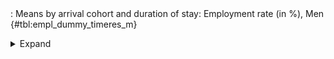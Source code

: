 <div class="tabledetails">

|     |
| --- |
: Means by arrival cohort and duration of stay: Employment rate (in %), Men {#tbl:empl_dummy_timeres_m}

<details>
<summary>
Expand
</summary>
<div class="tabwrap">
<table class="scientific medleftstub">
<tr> <td style='text-align: left'></td><td colspan=7 style='text-align:center'><strong>Arrival cohort</strong></td></tr>
<tr> <td style='text-align: left'></td> <td style='text-align: right'><strong>German</strong></td> <td style='text-align: right'><strong>1964-73</strong></td> <td style='text-align: right'><strong>1974-83</strong></td> <td style='text-align: right'><strong>1984-93</strong></td> <td style='text-align: right'><strong>1994-03</strong></td> <td style='text-align: right'><strong>2004-10</strong></td> <td style='text-align: right'><strong>Total</strong></td></tr>
<tr> <td style='text-align: left'></td> <td style='text-align: right'>Mean</td> <td style='text-align: right'>Mean</td> <td style='text-align: right'>Mean</td> <td style='text-align: right'>Mean</td> <td style='text-align: right'>Mean</td> <td style='text-align: right'>Mean</td> <td style='text-align: right'>Mean</td></tr>
<tr> <td style='text-align: left'>1</td> <td style='text-align: right'>57.12</td> <td style='text-align: right'></td> <td style='text-align: right'></td> <td style='text-align: right'>53.54</td> <td style='text-align: right'>57.41</td> <td style='text-align: right'>70.44</td> <td style='text-align: right'>59.63</td></tr>
<tr> <td style='text-align: left'>2</td> <td style='text-align: right'>67.15</td> <td style='text-align: right'></td> <td style='text-align: right'>77.76</td> <td style='text-align: right'>63.99</td> <td style='text-align: right'>61.68</td> <td style='text-align: right'>74.66</td> <td style='text-align: right'>69.05</td></tr>
<tr> <td style='text-align: left'>3</td> <td style='text-align: right'>71.73</td> <td style='text-align: right'></td> <td style='text-align: right'>77.65</td> <td style='text-align: right'>63.75</td> <td style='text-align: right'>65.21</td> <td style='text-align: right'>77.95</td> <td style='text-align: right'>71.26</td></tr>
<tr> <td style='text-align: left'>4</td> <td style='text-align: right'>77.55</td> <td style='text-align: right'></td> <td style='text-align: right'>77.16</td> <td style='text-align: right'>66.51</td> <td style='text-align: right'>68.47</td> <td style='text-align: right'>82.05</td> <td style='text-align: right'>74.35</td></tr>
<tr> <td style='text-align: left'>5</td> <td style='text-align: right'>80.06</td> <td style='text-align: right'></td> <td style='text-align: right'>77.12</td> <td style='text-align: right'>68.61</td> <td style='text-align: right'>71.94</td> <td style='text-align: right'>80.45</td> <td style='text-align: right'>75.64</td></tr>
<tr> <td style='text-align: left'>6</td> <td style='text-align: right'>81.77</td> <td style='text-align: right'></td> <td style='text-align: right'>78.89</td> <td style='text-align: right'>71.00</td> <td style='text-align: right'>72.19</td> <td style='text-align: right'></td> <td style='text-align: right'>75.96</td></tr>
<tr> <td style='text-align: left'>7</td> <td style='text-align: right'>81.39</td> <td style='text-align: right'></td> <td style='text-align: right'>79.71</td> <td style='text-align: right'>75.06</td> <td style='text-align: right'>73.54</td> <td style='text-align: right'></td> <td style='text-align: right'>77.43</td></tr>
<tr> <td style='text-align: left'>8</td> <td style='text-align: right'>83.87</td> <td style='text-align: right'></td> <td style='text-align: right'>82.40</td> <td style='text-align: right'>76.56</td> <td style='text-align: right'>75.10</td> <td style='text-align: right'></td> <td style='text-align: right'>79.48</td></tr>
<tr> <td style='text-align: left'>9</td> <td style='text-align: right'>85.53</td> <td style='text-align: right'></td> <td style='text-align: right'>83.58</td> <td style='text-align: right'>76.87</td> <td style='text-align: right'>76.20</td> <td style='text-align: right'></td> <td style='text-align: right'>80.54</td></tr>
<tr> <td style='text-align: left'>10</td> <td style='text-align: right'>84.96</td> <td style='text-align: right'></td> <td style='text-align: right'>84.68</td> <td style='text-align: right'>78.70</td> <td style='text-align: right'>78.06</td> <td style='text-align: right'></td> <td style='text-align: right'>81.60</td></tr>
<tr> <td style='text-align: left'>11</td> <td style='text-align: right'>85.05</td> <td style='text-align: right'></td> <td style='text-align: right'>84.42</td> <td style='text-align: right'>79.05</td> <td style='text-align: right'>80.04</td> <td style='text-align: right'></td> <td style='text-align: right'>82.14</td></tr>
<tr> <td style='text-align: left'>12</td> <td style='text-align: right'>85.99</td> <td style='text-align: right'>92.00</td> <td style='text-align: right'>86.08</td> <td style='text-align: right'>78.73</td> <td style='text-align: right'>81.32</td> <td style='text-align: right'></td> <td style='text-align: right'>84.82</td></tr>
<tr> <td style='text-align: left'>13</td> <td style='text-align: right'>86.26</td> <td style='text-align: right'>92.32</td> <td style='text-align: right'>82.54</td> <td style='text-align: right'>78.34</td> <td style='text-align: right'></td> <td style='text-align: right'></td> <td style='text-align: right'>84.87</td></tr>
<tr> <td style='text-align: left'>14</td> <td style='text-align: right'>87.42</td> <td style='text-align: right'>91.29</td> <td style='text-align: right'>84.32</td> <td style='text-align: right'>78.75</td> <td style='text-align: right'></td> <td style='text-align: right'></td> <td style='text-align: right'>85.45</td></tr>
<tr> <td style='text-align: left'>15</td> <td style='text-align: right'>86.53</td> <td style='text-align: right'>91.77</td> <td style='text-align: right'>84.88</td> <td style='text-align: right'>78.41</td> <td style='text-align: right'></td> <td style='text-align: right'></td> <td style='text-align: right'>85.40</td></tr>
<tr> <td style='text-align: left'>16</td> <td style='text-align: right'>87.85</td> <td style='text-align: right'>90.51</td> <td style='text-align: right'>82.03</td> <td style='text-align: right'>77.94</td> <td style='text-align: right'></td> <td style='text-align: right'></td> <td style='text-align: right'>84.58</td></tr>
<tr> <td style='text-align: left'>17</td> <td style='text-align: right'>87.51</td> <td style='text-align: right'>90.73</td> <td style='text-align: right'>83.04</td> <td style='text-align: right'>79.94</td> <td style='text-align: right'></td> <td style='text-align: right'></td> <td style='text-align: right'>85.31</td></tr>
<tr> <td style='text-align: left'>18</td> <td style='text-align: right'>86.57</td> <td style='text-align: right'>90.42</td> <td style='text-align: right'>82.89</td> <td style='text-align: right'>79.93</td> <td style='text-align: right'></td> <td style='text-align: right'></td> <td style='text-align: right'>84.95</td></tr>
<tr> <td style='text-align: left'>19</td> <td style='text-align: right'>87.40</td> <td style='text-align: right'>88.37</td> <td style='text-align: right'>82.09</td> <td style='text-align: right'>79.66</td> <td style='text-align: right'></td> <td style='text-align: right'></td> <td style='text-align: right'>84.38</td></tr>
<tr> <td style='text-align: left'>20</td> <td style='text-align: right'>87.05</td> <td style='text-align: right'>90.07</td> <td style='text-align: right'>80.85</td> <td style='text-align: right'>76.99</td> <td style='text-align: right'></td> <td style='text-align: right'></td> <td style='text-align: right'>83.74</td></tr>
<tr> <td style='text-align: left'>21</td> <td style='text-align: right'>86.93</td> <td style='text-align: right'>89.20</td> <td style='text-align: right'>79.79</td> <td style='text-align: right'>80.66</td> <td style='text-align: right'></td> <td style='text-align: right'></td> <td style='text-align: right'>84.14</td></tr>
<tr> <td style='text-align: left'>22</td> <td style='text-align: right'>88.01</td> <td style='text-align: right'>84.94</td> <td style='text-align: right'>81.08</td> <td style='text-align: right'>80.60</td> <td style='text-align: right'></td> <td style='text-align: right'></td> <td style='text-align: right'>83.66</td></tr>
<tr> <td style='text-align: left'>23</td> <td style='text-align: right'>86.32</td> <td style='text-align: right'>82.06</td> <td style='text-align: right'>83.65</td> <td style='text-align: right'></td> <td style='text-align: right'></td> <td style='text-align: right'></td> <td style='text-align: right'>84.01</td></tr>
<tr> <td style='text-align: left'>24</td> <td style='text-align: right'>87.05</td> <td style='text-align: right'>82.24</td> <td style='text-align: right'>81.79</td> <td style='text-align: right'></td> <td style='text-align: right'></td> <td style='text-align: right'></td> <td style='text-align: right'>83.69</td></tr>
<tr> <td style='text-align: left'>25</td> <td style='text-align: right'>85.85</td> <td style='text-align: right'>80.16</td> <td style='text-align: right'>78.55</td> <td style='text-align: right'></td> <td style='text-align: right'></td> <td style='text-align: right'></td> <td style='text-align: right'>81.52</td></tr>
<tr> <td style='text-align: left'>26</td> <td style='text-align: right'>86.03</td> <td style='text-align: right'>75.69</td> <td style='text-align: right'>80.56</td> <td style='text-align: right'></td> <td style='text-align: right'></td> <td style='text-align: right'></td> <td style='text-align: right'>80.76</td></tr>
<tr> <td style='text-align: left'>27</td> <td style='text-align: right'>84.72</td> <td style='text-align: right'>76.02</td> <td style='text-align: right'>80.58</td> <td style='text-align: right'></td> <td style='text-align: right'></td> <td style='text-align: right'></td> <td style='text-align: right'>80.44</td></tr>
<tr> <td style='text-align: left'>28</td> <td style='text-align: right'>82.10</td> <td style='text-align: right'>77.32</td> <td style='text-align: right'>74.84</td> <td style='text-align: right'></td> <td style='text-align: right'></td> <td style='text-align: right'></td> <td style='text-align: right'>78.09</td></tr>
<tr> <td style='text-align: left'>29</td> <td style='text-align: right'>81.97</td> <td style='text-align: right'>78.87</td> <td style='text-align: right'>74.62</td> <td style='text-align: right'></td> <td style='text-align: right'></td> <td style='text-align: right'></td> <td style='text-align: right'>78.49</td></tr>
<tr> <td style='text-align: left'>30</td> <td style='text-align: right'>86.70</td> <td style='text-align: right'>78.14</td> <td style='text-align: right'>69.01</td> <td style='text-align: right'></td> <td style='text-align: right'></td> <td style='text-align: right'></td> <td style='text-align: right'>77.95</td></tr>
<tr> <td style='text-align: left'>Total</td> <td style='text-align: right'>83.15</td> <td style='text-align: right'>85.38</td> <td style='text-align: right'>80.57</td> <td style='text-align: right'>74.71</td> <td style='text-align: right'>71.76</td> <td style='text-align: right'>77.11</td> <td style='text-align: right'>79.86</td></tr>
</table>
</div>
</details>
</div>
